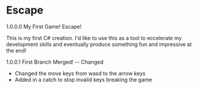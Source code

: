 # Escape
1.0.0.0 My First Game! Escape!

This is my first C# creation. I'd like to use this as a tool to eccelerate my development skills and eventually produce something fun and impressive at the end!


1.0.0.1 First Branch Merged!
-- Changed 
- Changed the move keys from wasd to the arrow keys
- Added in a catch to stop invalid keys breaking the game
